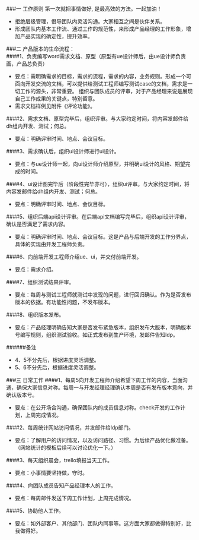 ###一 工作原则
第一次就把事情做好, 是最高效的方法。一起加油！  

* 拒绝层级管理，倡导团队内灵活沟通。大家相互之间是伙伴关系。
* 形成团队内基本工作流、通过工作的规范性，来形成产品经理的工作形象，增加产品实现的确定性，提升效率。     
  
  
###二  产品版本的生命流程：   
####1、负责编写word需求文档、原型（原型有ue设计师后，由ue设计师负责画，产品总负责）
* 要点：需明确需求的目标，需求的流程，需求的内容，业务规则。形成一个可面向开发交流的文档，可以提供给测试工程师编写测试case的文档，需求是一切工作的源头，非常重要。 组织与团队成员的评审，对于产品经理来说是展现自己工作成果的关键点，特别留意。    
* 需求文档样例见附件《评论功能》。

####2、需求文档、原型完毕后，组织评审。与大家约定时间，将内容发邮件给dh组内开发、测试；何总。
* 要点：明确评审时间、地点、会议目标。
   
####3、需求确认后，组织ui设计师进行ui设计。
* 要点：与ue设计师一起，向ui设计师介绍原型，并明确ui设计的风格、期望完成的时间。

####4、ui设计图完毕后（阶段性完毕亦可），组织ui评审。与大家约定时间，将内容发邮件给dh组内开发、测试；何总。
 * 要点：明确评审时间、地点、会议目标。

####5、组织后端api设计评审。在后端api文档编写完毕后，组织api设计评审，确认是否满足了需求内容。
* 要点：明确评审时间、地点、会议目标。这是产品与后端开发的工作分界点，具体的实现由开发工程师负责。

####6、向前端开发工程师介绍ue、ui，并交付前端开发。
* 要点：需求介绍。

####7、组织测试结果评审。
* 要点：每周与测试工程师就测试中发现的问题，进行回归确认。作为是否发布版本的依据。有功能性问题，不发布版本。

####8、组织版本发布。
* 要点：产品经理明确告知大家是否发布紧急版本，组织发布大版本，明确版本号编写规则，组织测试验收。如正式发布到生产环境，发邮件告知ldp。  

######备注
* 4、5不分先后，根据进度灵活调整。
* 5、6不分先后，根据进度灵活调整。  
      
###三 日常工作
####1、每周5向开发工程师介绍希望下周工作的内容，当面沟通，确保大家信息对称。每周一与开发经理经理确认本周是否有发布版本意向，并确认版本号。
* 要点：在公开场合沟通，确保团队内的成员信息对称。check开发的工作计划，上周完成情况。

####2、每周统计网站访问情况，并发邮件给ldp部门。
* 要点：了解用户的访问情况，以及访问路径、习惯。为后续产品优化做准备。（网站统计的模板后续可以讨论优化一下。）

####3、每天组织晨会，trello填报当天工作。
* 要点：小事情要坚持做，守时。

####4、向团队成员告知产品经理本人的工作。
* 要点：每周邮件发送下周工作计划，上周完成情况。

####5、协助他人工作。
* 要点：如外部客户、其他部门、团队内同事等。这方面大家都做得特别好，比我做得好。